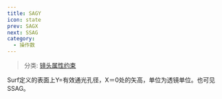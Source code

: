 ```yaml
---
title: SAGY
icon: state
prev: SAGX
next: SSAG
category:
  - 操作数
---
```


> 分类: [镜头属性约束](/hb/operands/131/880/  "Zemax 操作数 镜头属性约束")

Surf定义的表面上Y=有效通光孔径，X＝0处的矢高，单位为透镜单位。也可见SSAG。